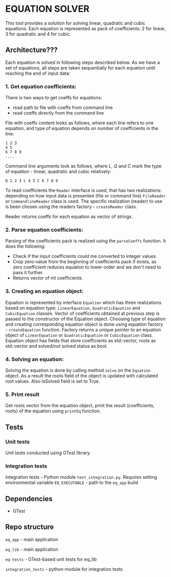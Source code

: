 # EQUATION SOLVER
This tool provides a solution for solving linear, quadratic and cubic equations.
Each equation is represented as pack of coefficients: 2 for linear,
3 for quadratic and 4 for cubic.

## Architecture???

Each equation is solved in following steps described below. As we have 
a set of equations, all steps are taken sequentially for each equation
until reaching the end of input data:

### 1. Get equation coefficients:
There is two ways to get coeffs for equations:
- read path to file with coeffs from command line
- read coeffs directly from the command line

File with coeffs content looks as follows, where each line refers to
one equation, and type of equation depends on number of coefficients
in the line:
```
1 2 3
4 5
6 7 8 9
....
```
Command line arguments look as follows, where *L*, *Q* and *C*
mark the type of equation - linear, quadratic and cubic relatively:
```
Q 1 2 3 L 4 5 C 6 7 8 9
```

To read coefficients the `Reader` interface is used, that has two realizations:
depending on how input data is presented (file or command line) `FileReader`
 or `CommandlineReader` class is used. The specific realization (reader) to use
is been chosen using the readers factory - `createReader` class.

Reader returns coeffs for each equation as vector of strings.

### 2. Parse equation coefficients:
Parsing of the coefficients pack is realized using the `parseCoeffs` function.
It does the following:
 - Check if the input coefficients could me converted to integer values
 - Crop zero-value from the beginning of coefficients pack if exists, 
as zero coefficient reduces equation to lower-order and we don't need
to pass it further.
 - Returns vector of int coefficients

### 3. Creating an equation object:
Equation is represented by interface `Equation` which has three realizations
based on equation type: `LinearEquation`, `QuadraticEquation` and `CubicEquation` classes.
Vector of coefficients obtained at previous step is passed to the constructor
of the Equation object.
Choosing type of equation and creating corresponding equation object
is done using equation factory - `createEquation` function.
Factory returns a unique pointer to an equation object of `LinearEquation`
or `QuadraticEquation` or `CubicEquation` class.
Equation object has fields that store coefficients as std::vector<int>, 
roots as std::vector<double> and solved/not solved status as bool.

### 4. Solving an equation:
Solving the equation is done by calling method `solve` on the `Equation` object.
As a result the roots field of the object is updated with calculated root values.
Also isSolved field is set to True.

### 5. Print result
Get roots vector from the equation object, print the result
(coefficients, roots) of the equation using `printEq` function.

## Tests
### Unit tests
Unit tests conducted using GTest library.
### Integration tests
Integration tests - Python module `test_integration.py`.
Requires setting environmental variable `EQ_EXECUTABLE` - path to the `eq_app` build


## Dependencies
 - GTest

## Repo structure
`eq_app` - main application

`eq_lib` - main application

`eq-tests` - GTest-based unit tests for eq_lib

`integration_tests` - python module for integration tests